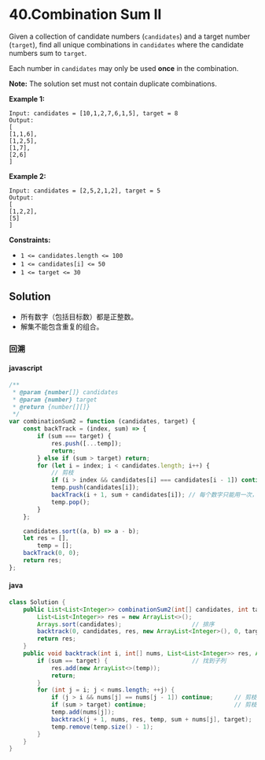 # 40.Combination Sum II

Given a collection of candidate numbers (`candidates`) and a target number (`target`), find all unique combinations in `candidates` where the candidate numbers sum to `target`.

Each number in `candidates` may only be used **once** in the combination.

**Note:** The solution set must not contain duplicate combinations.

**Example 1:**

```text
Input: candidates = [10,1,2,7,6,1,5], target = 8
Output:
[
[1,1,6],
[1,2,5],
[1,7],
[2,6]
]
```

**Example 2:**

```text
Input: candidates = [2,5,2,1,2], target = 5
Output:
[
[1,2,2],
[5]
]
```

**Constraints:**

-   `1 <= candidates.length <= 100`
-   `1 <= candidates[i] <= 50`
-   `1 <= target <= 30`

## Solution

-   所有数字（包括目标数）都是正整数。
-   解集不能包含重复的组合。

### 回溯

#### javascript

```javascript
/**
 * @param {number[]} candidates
 * @param {number} target
 * @return {number[][]}
 */
var combinationSum2 = function (candidates, target) {
    const backTrack = (index, sum) => {
        if (sum === target) {
            res.push([...temp]);
            return;
        } else if (sum > target) return;
        for (let i = index; i < candidates.length; i++) {
            // 剪枝
            if (i > index && candidates[i] === candidates[i - 1]) continue;
            temp.push(candidates[i]);
            backTrack(i + 1, sum + candidates[i]); // 每个数字只能用一次，为i+1
            temp.pop();
        }
    };

    candidates.sort((a, b) => a - b);
    let res = [],
        temp = [];
    backTrack(0, 0);
    return res;
};
```

#### java

```java
class Solution {
    public List<List<Integer>> combinationSum2(int[] candidates, int target) {
		List<List<Integer>> res = new ArrayList<>();
        Arrays.sort(candidates);					// 排序
        backtrack(0, candidates, res, new ArrayList<Integer>(), 0, target);
        return res;
    }
    public void backtrack(int i, int[] nums, List<List<Integer>> res, ArrayList<Integer> temp, int sum, int target) {
        if (sum == target) {						// 找到子列
            res.add(new ArrayList<>(temp));
            return;
        }
        for (int j = i; j < nums.length; ++j) {
            if (j > i && nums[j] == nums[j - 1]) continue;		// 剪枝1：防止重复元素
            if (sum > target) continue;							// 剪枝2：防止和过大
            temp.add(nums[j]);
            backtrack(j + 1, nums, res, temp, sum + nums[j], target);
            temp.remove(temp.size() - 1);
        }
    }
}
```
